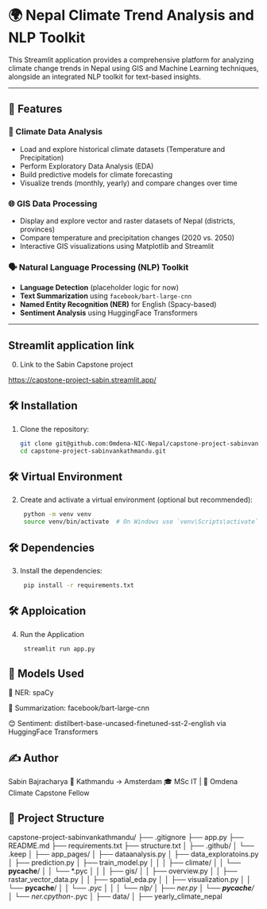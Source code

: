 # 🌍 Nepal Climate Trend Analysis and NLP Toolkit

This Streamlit application provides a comprehensive platform for analyzing climate change trends in Nepal using GIS and Machine Learning techniques, alongside an integrated NLP toolkit for text-based insights.

---

## 📌 Features

### 🔬 Climate Data Analysis
- Load and explore historical climate datasets (Temperature and Precipitation)
- Perform Exploratory Data Analysis (EDA)
- Build predictive models for climate forecasting
- Visualize trends (monthly, yearly) and compare changes over time

### 🌐 GIS Data Processing
- Display and explore vector and raster datasets of Nepal (districts, provinces)
- Compare temperature and precipitation changes (2020 vs. 2050)
- Interactive GIS visualizations using Matplotlib and Streamlit

### 🗣️ Natural Language Processing (NLP) Toolkit
- **Language Detection** (placeholder logic for now)
- **Text Summarization** using `facebook/bart-large-cnn`
- **Named Entity Recognition (NER)** for English (Spacy-based)
- **Sentiment Analysis** using HuggingFace Transformers

---

## Streamlit application link
0. Link to the Sabin Capstone project

https://capstone-project-sabin.streamlit.app/


## 🛠️ Installation

1. Clone the repository:
   ```bash
   git clone git@github.com:Omdena-NIC-Nepal/capstone-project-sabinvankathmandu.git
   cd capstone-project-sabinvankathmandu.git


## 🛠️ Virtual Environment

2. Create and activate a virtual environment (optional but recommended):
   ```bash
   	python -m venv venv
	source venv/bin/activate  # On Windows use `venv\Scripts\activate`

## 🛠️ Dependencies

3. Install the dependencies:
   ```bash
   	pip install -r requirements.txt

## 🛠️ Apploication

4. Run the Application
   ```bash
   	streamlit run app.py

## 🧠 Models Used
 🔎 NER: spaCy

 📄 Summarization: facebook/bart-large-cnn

 😊 Sentiment: distilbert-base-uncased-finetuned-sst-2-english via HuggingFace Transformers

## ✍️ Author
 Sabin Bajracharya
 📍 Kathmandu → Amsterdam
🎓 MSc IT | 🌱 Omdena Climate Capstone Fellow


## 🧩 Project Structure
capstone-project-sabinvankathmandu/
├── .gitignore
├── app.py
├── README.md
├── requirements.txt
├── structure.txt
│
├── .github/
│   └── .keep
│
├── app_pages/
│   ├── dataanalysis.py
│   ├── data_exploratoins.py
│   ├── prediction.py
│   ├── train_model.py
│   │
│   ├── climate/
│   │   └── __pycache__/
│   │       └── *.pyc
│   │
│   ├── gis/
│   │   ├── overview.py
│   │   ├── rastar_vector_data.py
│   │   ├── spatial_eda.py
│   │   ├── visualization.py
│   │   └── __pycache__/
│   │       └── *.pyc
│   │
│   └── nlp/
│       ├── ner.py
│       └── __pycache__/
│           └── ner.cpython-*.pyc
│
├── data/
│   ├── yearly_climate_nepal

